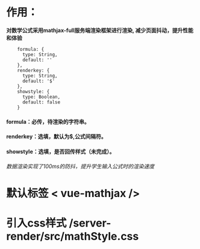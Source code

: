 # 作用：
  **对数学公式采用mathjax-full服务端渲染框架进行渲染, 减少页面抖动，提升性能和体验**
```
    formula: {
      type: String,
      default: ''
    },
    renderkey: {
      type: String,
      default: '$'
    },
    showstyle: {
      type: Boolean,
      default: false
    }
```

#### formula：必传，待渲染的字符串。
#### renderkey：选填，默认为$,公式间隔符。
#### showstyle：选填，是否回传样式（未完成）。

###### 数据渲染实现了100ms的防抖，提升学生输入公式时的渲染速度
# 默认标签 < vue-mathjax />
# 引入css样式 /server-render/src/mathStyle.css

